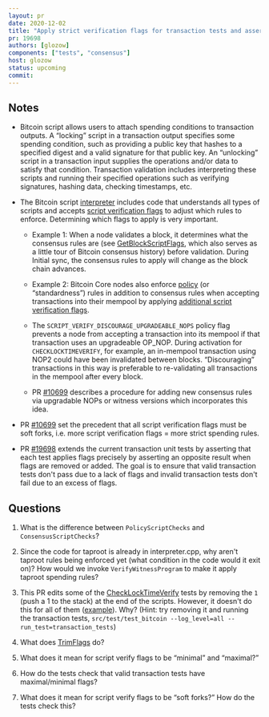 ```yaml
---
layout: pr
date: 2020-12-02
title: "Apply strict verification flags for transaction tests and assert backwards compatibility"
pr: 19698
authors: [glozow]
components: ["tests", "consensus"]
host: glozow
status: upcoming
commit:
---
```


## Notes

* Bitcoin script allows users to attach spending conditions to transaction
  outputs. A “locking” script in a transaction output specifies some spending
  condition, such as providing a public key that hashes to a specified digest and
  a valid signature for that public key. An “unlocking” script in a transaction
  input supplies the operations and/or data to satisfy that condition.
  Transaction validation includes interpreting these scripts and running their
  specified operations such as verifying signatures, hashing data, checking
  timestamps, etc.

* The Bitcoin script
  [interpreter](https://github.com/bitcoin/bitcoin/blob/2ee954da/src/script/interpreter.cpp#L431)
  includes code that understands all types of scripts and accepts [script
  verification
  flags](https://github.com/bitcoin/bitcoin/blob/2ee954da/src/script/interpreter.h#L36-L41)
  to adjust which rules to enforce. Determining which flags to apply is very
  important.

  - Example 1: When a node validates a block, it determines what the
    consensus rules are (see
    [GetBlockScriptFlags](https://github.com/bitcoin/bitcoin/blob/04670ef8/src/validation.cpp#L1822),
    which also serves as a little tour of Bitcoin consensus history) before
    validation. During Initial sync, the consensus rules to apply will change
    as the block chain advances.

  - Example 2: Bitcoin Core nodes also enforce
    [policy](https://github.com/bitcoin/bitcoin/tree/master/src/policy) (or
    “standardness”) rules in addition to consensus rules when accepting transactions
    into their mempool by applying [additional script verification
    flags](https://github.com/bitcoin/bitcoin/blob/2ee954da/src/policy/policy.h#L58).

  - The `SCRIPT_VERIFY_DISCOURAGE_UPGRADEABLE_NOPS` policy flag prevents a
    node from accepting a transaction into its mempool if that transaction uses
    an upgradeable OP_NOP.  During activation for `CHECKLOCKTIMEVERIFY`, for
    example, an in-mempool transaction using NOP2 could have been invalidated
    between blocks.  “Discouraging” transactions in this way is preferable to
    re-validating all transactions in the mempool after every block.

  - PR [#10699](https://github.com/bitcoin/bitcoin/pull/10699) describes a
    procedure for adding new consensus rules via upgradable NOPs or witness
    versions which incorporates this idea.

* PR [#10699](https://github.com/bitcoin/bitcoin/pull/10699) set the precedent
  that all script verification flags must be soft forks, i.e. more script
  verification flags = more strict spending rules.

* PR [#19698](https://github.com/bitcoin/bitcoin/pull/19698) extends the
  current transaction unit tests by asserting that each test applies flags
  precisely by asserting an opposite result when flags are removed or added. The
  goal is to ensure that valid transaction tests don't pass due to a lack of
  flags and invalid transaction tests don't fail due to an excess of flags.

## Questions

1. What is the difference between `PolicyScriptChecks` and
   `ConsensusScriptChecks`?

2. Since the code for taproot is already in interpreter.cpp, why aren't taproot
   rules being enforced yet (what condition in the code would it exit on)? How
   would we invoke `VerifyWitnessProgram` to make it apply taproot spending rules?

3. This PR edits some of the
   [CheckLockTimeVerify](https://github.com/bitcoin/bitcoin/pull/19698/files#diff-7e4229911841f1d419c71a0d0df95feb07b77f90c0ff39f09182eb8ca50779b9L196)
   tests by removing the `1` (push a 1 to the stack) at the end of the scripts.
   However, it doesn't do this for all of them
   ([example](https://github.com/bitcoin/bitcoin/pull/19698/files#diff-7e4229911841f1d419c71a0d0df95feb07b77f90c0ff39f09182eb8ca50779b9L199)).
   Why? (Hint: try removing it and running the transaction tests,
   `src/test/test_bitcoin --log_level=all --run_test=transaction_tests`)

4. What does
   [TrimFlags](https://github.com/bitcoin/bitcoin/blob/110239f2/src/test/transaction_tests.cpp#L138-L148)
   do?

5. What does it mean for script verify flags to be “minimal” and “maximal?”

6. How do the tests check that valid transaction tests have maximal/minimal
   flags?

7. What does it mean for script verify flags to be “soft forks?” How do the
   tests check this?

<!-- TODO: After meeting, uncomment and add meeting log between the irc tags
## Meeting Log

{% irc %}
{% endirc %}
-->
